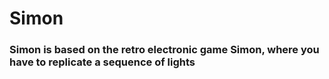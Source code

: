 # Simon

### Simon is based on the retro electronic game Simon, where you have to replicate a sequence of lights
